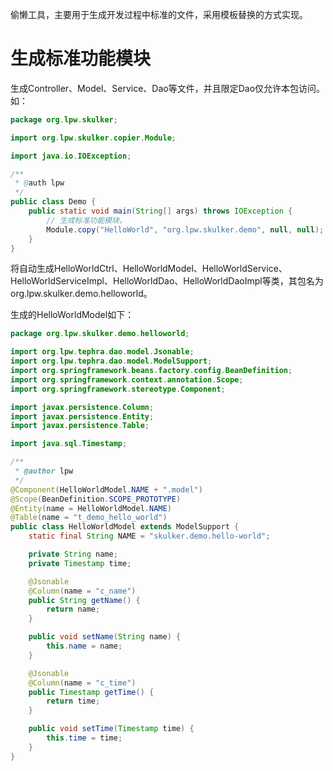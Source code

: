 偷懒工具，主要用于生成开发过程中标准的文件，采用模板替换的方式实现。

# 生成标准功能模块
生成Controller、Model、Service、Dao等文件，并且限定Dao仅允许本包访问。如：
```java
package org.lpw.skulker;

import org.lpw.skulker.copier.Module;

import java.io.IOException;

/**
 * @auth lpw
 */
public class Demo {
    public static void main(String[] args) throws IOException {
        // 生成标准功能模块。
        Module.copy("HelloWorld", "org.lpw.skulker.demo", null, null);
    }
}
```
将自动生成HelloWorldCtrl、HelloWorldModel、HelloWorldService、HelloWorldServiceImpl、HelloWorldDao、HelloWorldDaoImpl等类，其包名为org.lpw.skulker.demo.helloworld。

生成的HelloWorldModel如下：
```java
package org.lpw.skulker.demo.helloworld;

import org.lpw.tephra.dao.model.Jsonable;
import org.lpw.tephra.dao.model.ModelSupport;
import org.springframework.beans.factory.config.BeanDefinition;
import org.springframework.context.annotation.Scope;
import org.springframework.stereotype.Component;

import javax.persistence.Column;
import javax.persistence.Entity;
import javax.persistence.Table;

import java.sql.Timestamp;

/**
 * @author lpw
 */
@Component(HelloWorldModel.NAME + ".model")
@Scope(BeanDefinition.SCOPE_PROTOTYPE)
@Entity(name = HelloWorldModel.NAME)
@Table(name = "t_demo_hello_world")
public class HelloWorldModel extends ModelSupport {
    static final String NAME = "skulker.demo.hello-world";

    private String name;
    private Timestamp time;

    @Jsonable
    @Column(name = "c_name")
    public String getName() {
        return name;
    }

    public void setName(String name) {
        this.name = name;
    }

    @Jsonable
    @Column(name = "c_time")
    public Timestamp getTime() {
        return time;
    }

    public void setTime(Timestamp time) {
        this.time = time;
    }
}
```
